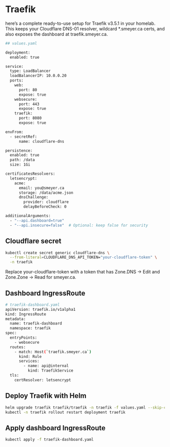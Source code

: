 # Traefik

here’s a complete ready-to-use setup for Traefik v3.5.1 in your homelab. This keeps your Cloudflare DNS-01 resolver, wildcard *.smeyer.ca certs, and also exposes the dashboard at traefik.smeyer.ca.

```bash 
## values.yaml

deployment:
  enabled: true

service:
  type: LoadBalancer
  loadBalancerIP: 10.0.0.20
  ports:
    web:
      port: 80
      expose: true
    websecure:
      port: 443
      expose: true
    traefik:
      port: 8080
      expose: true

envFrom:
  - secretRef:
      name: cloudflare-dns

persistence:
  enabled: true
  path: /data
  size: 1Gi

certificatesResolvers:
  letsencrypt:
    acme:
      email: you@smeyer.ca
      storage: /data/acme.json
      dnsChallenge:
        provider: cloudflare
        delayBeforeCheck: 0

additionalArguments:
  - "--api.dashboard=true"
  - "--api.insecure=false"  # Optional: keep false for security
 ```
 
 
## Cloudflare secret

```bash 
kubectl create secret generic cloudflare-dns \
  --from-literal=CLOUDFLARE_DNS_API_TOKEN="your-cloudflare-token" \
  -n traefik
```
Replace your-cloudflare-token with a token that has Zone.DNS → Edit and Zone.Zone → Read for smeyer.ca.
 
 
 
## Dashboard IngressRoute
```bash
# traefik-dashboard.yaml
apiVersion: traefik.io/v1alpha1
kind: IngressRoute
metadata:
  name: traefik-dashboard
  namespace: traefik
spec:
  entryPoints:
    - websecure
  routes:
    - match: Host(`traefik.smeyer.ca`)
      kind: Rule
      services:
        - name: api@internal
          kind: TraefikService
  tls:
    certResolver: letsencrypt
 ```
 
 
## Deploy Traefik with Helm
```bash 
helm upgrade traefik traefik/traefik -n traefik -f values.yaml --skip-crds
kubectl -n traefik rollout restart deployment traefik
```
 
 
## Apply dashboard IngressRoute
```bash 
kubectl apply -f traefik-dashboard.yaml
```
 